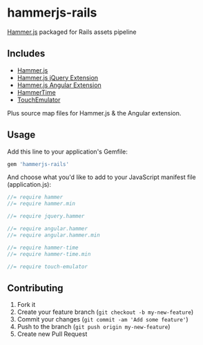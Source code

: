 hammerjs-rails
==============

[Hammer.js](http://hammerjs.github.io/) packaged for Rails assets pipeline

## Includes

- [Hammer.js](https://github.com/hammerjs/hammer.js/tree/master/)
- [Hammer.js jQuery Extension](http://hammerjs.github.io/jquery-plugin/)
- [Hammer.js Angular Extension](http://ryanmullins.github.io/angular-hammer/)
- [HammerTime](https://github.com/hammerjs/hammer-time)
- [TouchEmulator](https://github.com/hammerjs/touchemulator)

Plus source map files for Hammer.js & the Angular extension.

## Usage

Add this line to your application's Gemfile:

```ruby
gem 'hammerjs-rails'
```

And choose what you'd like to add to your JavaScript manifest file (application.js):

```js
//= require hammer
//= require hammer.min

//= require jquery.hammer

//= require angular.hammer
//= require angular.hammer.min

//= require hammer-time
//= require hammer-time.min

//= require touch-emulator
```

## Contributing

1. Fork it
2. Create your feature branch (`git checkout -b my-new-feature`)
3. Commit your changes (`git commit -am 'Add some feature'`)
4. Push to the branch (`git push origin my-new-feature`)
5. Create new Pull Request
